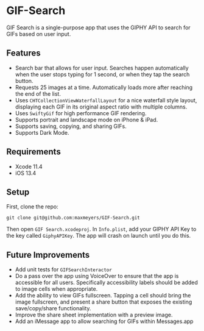 # GIF-Search

GIF Search is a single-purpose app that uses the GIPHY API to search for GIFs based on user input.

## Features
- Search bar that allows for user input. Searches happen automatically when the user stops typing for 1 second, or when they tap the search button.
- Requests 25 images at a time. Automatically loads more after reaching the end of the list.
- Uses `CHTCollectionViewWaterfallLayout` for a nice waterfall style layout, displaying each GIF in its original aspect ratio with multiple columns.
- Uses `SwiftyGif` for high performance GIF rendering.
- Supports portrait and landscape mode on iPhone & iPad.
- Supports saving, copying, and sharing GIFs.
- Supports Dark Mode.

## Requirements
- Xcode 11.4
- iOS 13.4

## Setup
First, clone the repo:

```
git clone git@github.com:maxmeyers/GIF-Search.git
```

Then open `GIF Search.xcodeproj`. 
In `Info.plist`, add your GIPHY API Key to the key called `GiphyAPIKey`. The app will crash on launch until you do this.

## Future Improvements
- Add unit tests for `GIFSearchInteractor`
- Do a pass over the app using VoiceOver to ensure that the app is accessible for all users. Specifically accessibility labels should be added to image cells when appropriate.
- Add the ability to view GIFs fullscreen. Tapping a cell should bring the image fullscreen, and present a share button that exposes the existing save/copy/share functionality.
- Improve the share sheet implementation with a preview image.
- Add an iMessage app to allow searching for GIFs within Messages.app
